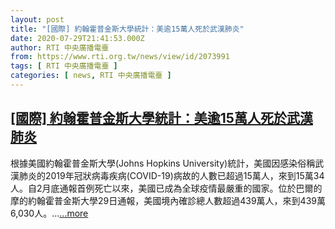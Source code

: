```yaml
---
layout: post
title: "[國際] 約翰霍普金斯大學統計：美逾15萬人死於武漢肺炎"
date: 2020-07-29T21:41:53.000Z
author: RTI 中央廣播電臺
from: https://www.rti.org.tw/news/view/id/2073991
tags: [ RTI 中央廣播電臺 ]
categories: [ news, RTI 中央廣播電臺 ]
---
```

<!--1596058913000-->
[[國際] 約翰霍普金斯大學統計：美逾15萬人死於武漢肺炎](https://www.rti.org.tw/news/view/id/2073991)
------

<div>
根據美國約翰霍普金斯大學(Johns Hopkins University)統計，美國因感染俗稱武漢肺炎的2019年冠狀病毒疾病(COVID-19)病故的人數已超過15萬人，來到15萬34人。自2月底通報首例死亡以來，美國已成為全球疫情最嚴重的國家。位於巴爾的摩的約翰霍普金斯大學29日通報，美國境內確診總人數超過439萬人，來到439萬6,030人。...<a target="_blank" href="https://www.rti.org.tw/news/view/id/2073991">...more</a>
</div>
